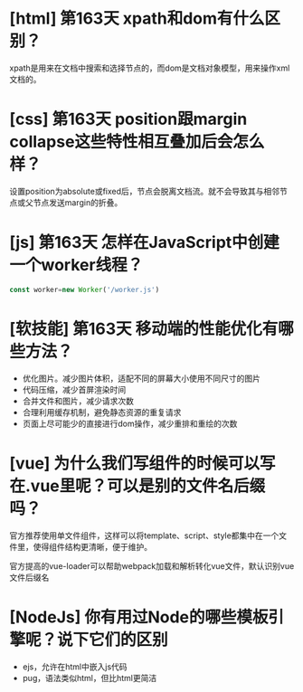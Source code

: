 # [html] 第163天 xpath和dom有什么区别？

xpath是用来在文档中搜索和选择节点的，而dom是文档对象模型，用来操作xml文档的。

# [css] 第163天 position跟margin collapse这些特性相互叠加后会怎么样？

设置position为absolute或fixed后，节点会脱离文档流。就不会导致其与相邻节点或父节点发送margin的折叠。

# [js] 第163天 怎样在JavaScript中创建一个worker线程？

```javascript
const worker=new Worker('/worker.js')
```

# [软技能] 第163天 移动端的性能优化有哪些方法？

- 优化图片。减少图片体积，适配不同的屏幕大小使用不同尺寸的图片
- 代码压缩，减少首屏渲染时间
- 合并文件和图片，减少请求次数
- 合理利用缓存机制，避免静态资源的重复请求
- 页面上尽可能少的直接进行dom操作，减少重排和重绘的次数

# [vue] 为什么我们写组件的时候可以写在.vue里呢？可以是别的文件名后缀吗？

官方推荐使用单文件组件，这样可以将template、script、style都集中在一个文件里，使得组件结构更清晰，便于维护。

官方提高的vue-loader可以帮助webpack加载和解析转化vue文件，默认识别vue文件后缀名

# [NodeJs] 你有用过Node的哪些模板引擎呢？说下它们的区别

- ejs，允许在html中嵌入js代码
- pug，语法类似html，但比html更简洁
